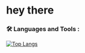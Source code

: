 <img src="https://komarev.com/ghpvc/?username=vanGit1&style=flat-square&color=blue" alt=""/>
  <h1>
  hey there
 </h1>
  
### :hammer_and_wrench: Languages and Tools :

<div>
<!--   <img src="https://github.com/devicons/devicon/blob/master/icons/nodejs/nodejs-original-wordmark.svg" title="NodeJS" alt="NodeJS" width="40" height="40"/>&nbsp; -->
</div>
  

  [![Top Langs](https://github-readme-stats.vercel.app/api/top-langs/?username=vanGit1&layout=compact&theme=vision-friendly-dark)](https://github.com/anuraghazra/github-readme-stats)

